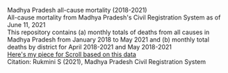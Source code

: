 Madhya Pradesh all-cause mortality (2018-2021)  
All-cause mortality from Madhya Pradesh's Civil Registration System as of June 11, 2021  
This repository contains (a) monthly totals of deaths from all causes in Madhya Pradesh from January 2018 to May 2021 and (b) monthly total deaths by district for April 2018-2021 and May 2018-2021  
[Here's my piece for Scroll based on this data](https://scroll.in/article/996772/madhya-pradesh-saw-nearly-three-times-more-deaths-than-normal-after-second-wave-of-covid-19-struck)  
Citation: Rukmini S (2021), Madhya Pradesh Civil Registration System
